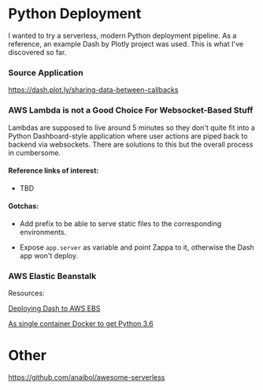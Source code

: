 # Python Deployment

I wanted to try a serverless, modern Python deployment pipeline. As a reference, an example Dash by Plotly project was used.
This is what I've discovered so far.

### Source Application

https://dash.plot.ly/sharing-data-between-callbacks

### AWS Lambda is not a Good Choice For Websocket-Based Stuff

Lambdas are supposed to live around 5 minutes so they don't quite fit into a Python Dashboard-style application
where user actions are piped back to backend via websockets. There are solutions to this but the overall process in cumbersome.

#### Reference links of interest:

- TBD

#### Gotchas:

- Add prefix to be able to serve static files to the corresponding environments.

- Expose `app.server` as variable and point Zappa to it, otherwise the Dash app won't deploy.

### AWS Elastic Beanstalk

Resources:

[Deploying Dash to AWS EBS](https://www.phillipsj.net/posts/deploying-dash-to-elastic-beanstalk)

[As single container Docker to get Python 3.6](https://docs.aws.amazon.com/en_us/elasticbeanstalk/latest/dg/single-container-docker.html)

# Other

https://github.com/anaibol/awesome-serverless
